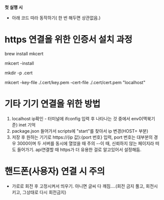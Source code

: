 **첫 실행 시**

- 아래 코드 따라 동작하기( 한 번 해두면 상관없음.)

# https 연결을 위한 인증서 설치 과정

brew install mkcert

mkcert -install

mkdir -p .cert

mkcert -key-file ./.cert/key.pem -cert-file ./.cert/cert.pem "localhost"

# 기타 기기 연결을 위한 방법

1. localhost ip확인 - 터미널에 ifconfig 입력 후 나타나는 것 중에서 env0(맥북기준) inet 기억
2. package.json 들어가서 scripts에 "start"를 찾아서 ip 변경(HOST= 부분)
3. 저장 후 원하는 기기로 https://{ip 값}:{port 번호} 입력, port 번호는 대부분의 경우 3000이며 두 서버를 동시에 열었을 때 주의
   --이 때, 신뢰하지 않는 페이지라 떠도 들어가기. api연결할 때 https가 더 유용한 걸로 알고있어서 설정해둠.

# 핸드폰(사용자) 연결 시 주의

- 가로로 회전 후 고정시켜서 띄우기. 아니면 글씨 다 깨짐....(회전 금지 풀고, 회전시키고, 그상태로 다시 회전금지)
